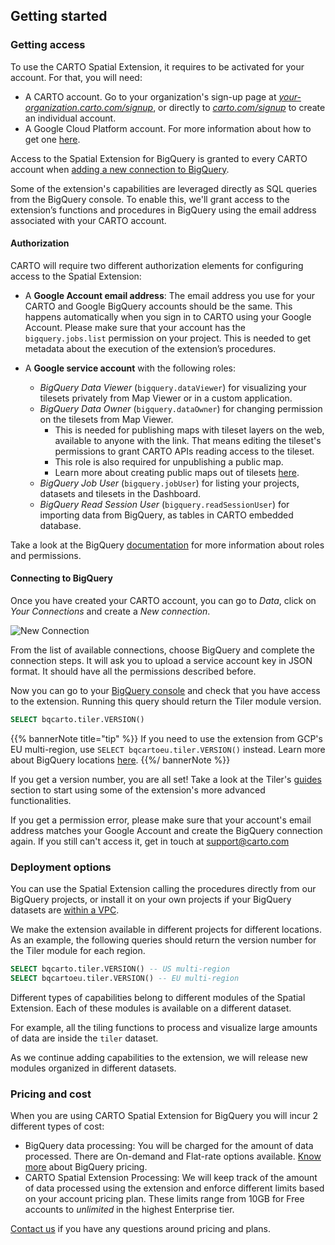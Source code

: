 ## Getting started

### Getting access

To use the CARTO Spatial Extension, it requires to be activated for your account. For that, you will need:

   * A CARTO account. Go to your organization's sign-up page at [_your-organization.carto.com/signup_](), or directly to [_carto.com/signup_](https://carto.com/signup) to create an individual account.
   * A Google Cloud Platform account. For more information about how to get one [here](https://cloud.google.com/gcp/getting-started).

Access to the Spatial Extension for BigQuery is granted to every CARTO account when [adding a new connection to BigQuery](#connecting-to-bigquery). 

Some of the extension's capabilities are leveraged directly as SQL queries from the BigQuery console. To enable this, we'll grant access to the extension’s functions and procedures in BigQuery using the email address associated with your CARTO account.

#### Authorization

CARTO will require two different authorization elements for configuring access to the Spatial Extension:

* A **Google Account email address**: The email address you use for your CARTO and Google BigQuery accounts should be the same. This happens automatically when you sign in to CARTO using your Google Account. Please make sure that your account has the `bigquery.jobs.list` permission on your project. This is needed to get metadata about the execution of the extension’s procedures.

* A **Google service account** with the following roles:
  * *BigQuery Data Viewer* (`bigquery.dataViewer`) for visualizing your tilesets privately from Map Viewer or in a custom application.
  * *BigQuery Data Owner* (`bigquery.dataOwner`) for changing permission on the tilesets from Map Viewer. 
    * This is needed for publishing maps with tileset layers on the web, available to anyone with the link. That means editing the tileset's permissions to grant CARTO APIs reading access to the tileset. 
    * This role is also required for unpublishing a public map. 
    * Learn more about creating public maps out of tilesets [here](../../guides/tilesets/#share).
  * *BigQuery Job User* (`bigquery.jobUser`) for listing your projects, datasets and tilesets in the Dashboard.
  * *BigQuery Read Session User* (`bigquery.readSessionUser`) for importing data from BigQuery, as tables in CARTO embedded database.

Take a look at the BigQuery [documentation](https://cloud.google.com/bigquery/docs/access-control#bq-permissions) for more information about roles and permissions.

#### Connecting to BigQuery

Once you have created your CARTO account, you can go to _Data_, click on _Your Connections_ and create a _New connection_. 

![New Connection](/img/bq-spatial-extension/overview-new-connection.png)

From the list of available connections, choose BigQuery and complete the connection steps. It will ask you to upload a service account key in JSON format. It should have all the permissions described before.

Now you can go to your [BigQuery console](https://console.cloud.google.com/bigquery) and check that you have access to the extension. Running this query should return the Tiler module version.

```sql
SELECT bqcarto.tiler.VERSION()
```

{{% bannerNote title="tip" %}}
If you need to use the extension from GCP's EU multi-region, use `SELECT bqcartoeu.tiler.VERSION()` instead. Learn more about BigQuery locations [here](https://cloud.google.com/bigquery/docs/locations).
{{%/ bannerNote %}}

If you get a version number, you are all set! Take a look at the Tiler's [guides](../../guides/tilesets) section to start using some of the extension's more advanced functionalities.

If you get a permission error, please make sure that your account's email address matches your Google Account and create the BigQuery connection again. If you still can't access it, get in touch at [support@carto.com](mailto:support@carto.com)

### Deployment options

You can use the Spatial Extension calling the procedures directly from our BigQuery projects, or install it on your own projects if your BigQuery datasets are [within a VPC](https://cloud.google.com/vpc-service-controls). 

We make the extension available in different projects for different locations. As an example, the following queries should return the version number for the Tiler module for each region.

```sql
SELECT bqcarto.tiler.VERSION() -- US multi-region
SELECT bqcartoeu.tiler.VERSION() -- EU multi-region
```

Different types of capabilities belong to different modules of the Spatial Extension. Each of these modules is available on a different dataset.

For example, all the tiling functions to process and visualize large amounts of data are inside the `tiler` dataset. 

As we continue adding capabilities to the extension, we will release new modules organized in different datasets.

### Pricing and cost

When you are using CARTO Spatial Extension for BigQuery you will incur 2 different types of cost:

* BigQuery data processing: You will be charged for the amount of data processed. There are On-demand and Flat-rate options available. [Know more](https://cloud.google.com/bigquery/pricing) about BigQuery pricing.
* CARTO Spatial Extension Processing: We will keep track of the amount of data processed using the extension and enforce different limits based on your account pricing plan. These limits range from 10GB for  Free accounts to _unlimited_ in the highest Enterprise tier.

[Contact us](https://carto.com/contact/) if you have any questions around pricing and plans.
